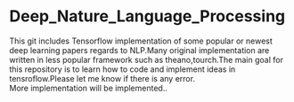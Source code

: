 # Deep_Nature_Language_Processing


This git includes Tensorflow implementation of some popular or newest deep learning papers regards to NLP.Many original implementation are written in less popular framework such as theano,tourch.The main goal for this repository is to learn how to code and implement ideas in tensroflow.Please let me know if there is any error.  
More implementation will be implemented..  
